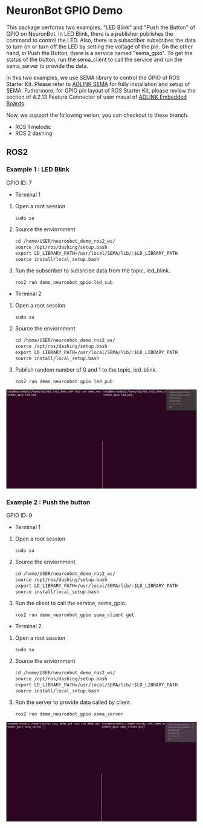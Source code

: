 # NeuronBot GPIO Demo
This package performs two examples, "LED Blink" and "Push the Button" of GPIO on NeuronBot. In LED Blink, there is a publisher publishes the command to control the LED. Also, there is a subscriber subscribes the data to turn on or turn off the LED by setting the voltage of the pin. On the other hand, in Push the Button, there is a service named "sema_gpio". To get the status of the button, run the sema_client to call the service and run the sema_server to provide the data.

In this two examples, we use SEMA library to control the GPIO of ROS Starter Kit. Please refer to [ADLINK SEMA](https://www.adlinktech.com/Products/Industrial_IoT_and_Cloud_solutions/SEMA_Smart_Embedded_Management_Agent/SEMA?lang=en) for fully installation and setup of SEMA. Futhermore, for GPIO pin layout of ROS Starter Kit, please review the section of 4.2.13 Feature Connector of user maual of [ADLINK Embedded Boards](https://www.adlinktech.com/Products/Industrial_Motherboards_SBCs/Mini-ITXEmbeddedBoards/AmITX-SL-G?lang=en). 


Now, we support the following verion, you can checkout to these branch.
- ROS 1 melodic
- ROS 2 dashing


## ROS2
### Example 1 : LED Blink
GPIO ID: 7

* Terminal 1
1. Open a root session
    ```
    sudo su
    ```
2. Source the enviornment
    ```
    cd /home/USER/neuronbot_demo_ros2_ws/
    source /opt/ros/dashing/setup.bash
    export LD_LIBRARY_PATH=/usr/local/SEMA/lib/:$LD_LIBRARY_PATH
    source install/local_setup.bash
    ```
3. Run the subscriber to subsrcibe data from the topic, led_blink.
    ```
    ros2 run demo_neuronbot_gpio led_sub
    ```

* Terminal 2
1. Open a root session
    ```
    sudo su
    ```
2. Source the enviornment
    ```
    cd /home/USER/neuronbot_demo_ros2_ws/
    source /opt/ros/dashing/setup.bash
    export LD_LIBRARY_PATH=/usr/local/SEMA/lib/:$LD_LIBRARY_PATH
    source install/local_setup.bash
    ```
3. Publish random number of 0 and 1 to the topic, led_blink. 
    ```
    ros2 run demo_neuronbot_gpio led_pub
    ```
![](readme_resource/led_ros2.gif)

### Example 2 : Push the button
GPIO ID: 9

* Terminal 1
1. Open a root session
    ```
    sudo su
    ```
2. Source the enviornment
    ```
    cd /home/USER/neuronbot_demo_ros2_ws/
    source /opt/ros/dashing/setup.bash
    export LD_LIBRARY_PATH=/usr/local/SEMA/lib/:$LD_LIBRARY_PATH
    source install/local_setup.bash
    ```
3. Run the client to call the service, sema_gpio.
    ```
    ros2 run demo_neuronbot_gpio sema_client get
    ```

* Terminal 2
1. Open a root session
    ```
    sudo su
    ```
2. Source the enviornment
    ```
    cd /home/USER/neuronbot_demo_ros2_ws/
    source /opt/ros/dashing/setup.bash
    export LD_LIBRARY_PATH=/usr/local/SEMA/lib/:$LD_LIBRARY_PATH
    source install/local_setup.bash
    ```
3. Run the server to provide data called by client.
    ```
    ros2 run demo_neuronbot_gpio sema_server
    ```
![](readme_resource/button_ros2.gif)



